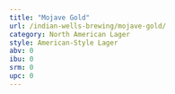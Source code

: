 ```yaml
---
title: "Mojave Gold"
url: /indian-wells-brewing/mojave-gold/
category: North American Lager
style: American-Style Lager
abv: 0
ibu: 0
srm: 0
upc: 0
---
```


